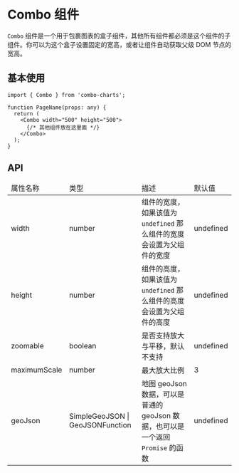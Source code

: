 # Combo 组件

`Combo` 组件是一个用于包裹图表的盒子组件，其他所有组件都必须是这个组件的子组件。你可以为这个盒子设置固定的宽高，或者让组件自动获取父级 DOM 节点的宽高。

## 基本使用

```tsx
import { Combo } from 'combo-charts';

function PageName(props: any) {
  return (
    <Combo width="500" height="500">
      {/* 其他组件放在这里面 */}
    </Combo>
  );
}
```

## API

<table>
    <thead>
        <tr>
            <td>属性名称</td>
            <td>类型</td>
            <td>描述</td>
            <td>默认值</td>
        </tr>
    </thead>
    <tbody>
        <tr>
            <td>width</td>
            <td>number</td>
          <td>组件的宽度，如果该值为 <code>undefined</code> 那么组件的宽度会设置为父组件的宽度</td>
            <td>undefined</td>
        </tr>
        <tr>
            <td>height</td>
            <td>number</td>
          <td>组件的高度，如果该值为 <code>undefined</code> 那么组件的高度会设置为父组件的高度</td>
            <td>undefined</td>
        </tr>
        <tr>
            <td>zoomable</td>
            <td>boolean</td>
            <td>是否支持放大与平移，默认不支持</td>
            <td>undefined</td>
        </tr>
        <tr>
            <td>maximumScale</td>
            <td>number</td>
            <td>最大放大比例</td>
            <td>3</td>
        </tr>
        <tr>
            <td>geoJson</td>
            <td>SimpleGeoJSON | GeoJSONFunction</td>
          <td>地图 geoJson 数据，可以是普通的 geoJson 数据，也可以是一个返回 <code>Promise</code> 的函数</td>
            <td>undefined</td>
        </tr>
    </tbody>
</table>
